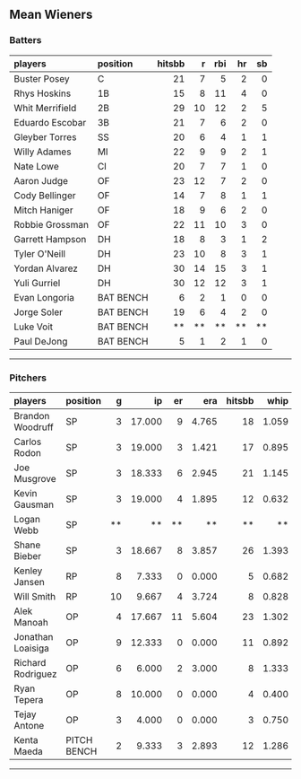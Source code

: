 ## Mean Wieners

### Batters

 
|players         |position  | hitsbb|  r| rbi| hr| sb| 
|:---------------|:---------|------:|--:|---:|--:|--:| 
|Buster Posey    |C         |     21|  7|   5|  2|  0| 
|Rhys Hoskins    |1B        |     15|  8|  11|  4|  0| 
|Whit Merrifield |2B        |     29| 10|  12|  2|  5| 
|Eduardo Escobar |3B        |     21|  7|   6|  2|  0| 
|Gleyber Torres  |SS        |     20|  6|   4|  1|  1| 
|Willy Adames    |MI        |     22|  9|   9|  2|  1| 
|Nate Lowe       |CI        |     20|  7|   7|  1|  0| 
|Aaron Judge     |OF        |     23| 12|   7|  2|  0| 
|Cody Bellinger  |OF        |     14|  7|   8|  1|  1| 
|Mitch Haniger   |OF        |     18|  9|   6|  2|  0| 
|Robbie Grossman |OF        |     22| 11|  10|  3|  0| 
|Garrett Hampson |DH        |     18|  8|   3|  1|  2| 
|Tyler O'Neill   |DH        |     23| 10|   8|  3|  1| 
|Yordan Alvarez  |DH        |     30| 14|  15|  3|  1| 
|Yuli Gurriel    |DH        |     30| 12|  12|  3|  1| 
|Evan Longoria   |BAT BENCH |      6|  2|   1|  0|  0| 
|Jorge Soler     |BAT BENCH |     19|  6|   4|  2|  0| 
|Luke Voit       |BAT BENCH |     **| **|  **| **| **| 
|Paul DeJong     |BAT BENCH |      5|  1|   2|  1|  0| 

* * *

### Pitchers

 
|players           |position    |  g|     ip| er|   era| hitsbb|  whip| so|  w| sv| 
|:-----------------|:-----------|--:|------:|--:|-----:|------:|-----:|--:|--:|--:| 
|Brandon Woodruff  |SP          |  3| 17.000|  9| 4.765|     18| 1.059| 19|  1|  0| 
|Carlos Rodon      |SP          |  3| 19.000|  3| 1.421|     17| 0.895| 25|  1|  0| 
|Joe Musgrove      |SP          |  3| 18.333|  6| 2.945|     21| 1.145| 19|  0|  0| 
|Kevin Gausman     |SP          |  3| 19.000|  4| 1.895|     12| 0.632| 20|  2|  0| 
|Logan Webb        |SP          | **|     **| **|    **|     **|    **| **| **| **| 
|Shane Bieber      |SP          |  3| 18.667|  8| 3.857|     26| 1.393| 20|  2|  0| 
|Kenley Jansen     |RP          |  8|  7.333|  0| 0.000|      5| 0.682|  5|  0|  6| 
|Will Smith        |RP          | 10|  9.667|  4| 3.724|      8| 0.828| 13|  0|  5| 
|Alek Manoah       |OP          |  4| 17.667| 11| 5.604|     23| 1.302| 20|  0|  0| 
|Jonathan Loaisiga |OP          |  9| 12.333|  0| 0.000|     11| 0.892|  8|  3|  0| 
|Richard Rodriguez |OP          |  6|  6.000|  2| 3.000|      8| 1.333|  7|  0|  2| 
|Ryan Tepera       |OP          |  8| 10.000|  0| 0.000|      4| 0.400| 10|  0|  0| 
|Tejay Antone      |OP          |  3|  4.000|  0| 0.000|      3| 0.750|  3|  0|  0| 
|Kenta Maeda       |PITCH BENCH |  2|  9.333|  3| 2.893|     12| 1.286| 11|  1|  0| 


* * *


